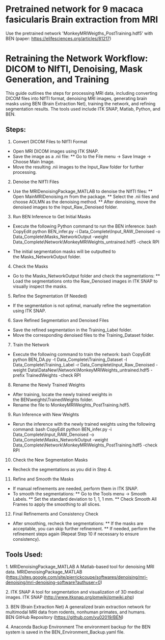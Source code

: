 # Pretrained network for 9 macaca fasicularis Brain extraction from MRI

Use the pretrained network 'MonkeyMRIWeigths_PostTraining.hdf5' with BEN  (paper: https://elifesciences.org/articles/81217)




# Retraining the Network Workflow: DICOM to NIfTI, Denoising, Mask Generation, and Training
This guide outlines the steps for processing MRI data, including converting DICOM files into NIfTI format, denoising MRI images, generating brain masks using BEN (Brain Extraction Net), training the network, and refining segmentation results. The tools used include ITK SNAP, Matlab, Python, and BEN.
## Steps:
1. Convert DICOM Files to NIfTI Format
* Open MRI DICOM images using ITK SNAP.
* Save the image as a .nii file:
** Go to the File menu → Save Image → Choose Main Image.
* Move the resulting .nii images to the Input_Raw folder for further processing.
2. Denoise the NIfTI Files
* Use the MRIDenoisingPackage_MATLAB to denoise the NIfTI files:
** Open MainMRIDenoising.m from the package.
** Select the .nii files and choose AOLMN as the denoising method.
** After denoising, move the denoised images to the Input_Raw_Denoised folder.
3. Run BEN Inference to Get Initial Masks
* Execute the following Python command to run the BEN inference:
bash
CopyEdit
python BEN_infer.py -i Data_Complete\Input_RAW_Denoised -o Data_Complete\Masks_NetworkOutput -weight Data_Complete\Network\MonkeyMRIWeights_untrained.hdf5 -check RPI

* The initial segmentation masks will be outputted to the Masks_NetworkOutput folder.
4. Check the Masks
* Go to the Masks_NetworkOutput folder and check the segmentations:
** Load the segmentations onto the Raw_Denoised images in ITK SNAP to visually inspect the masks.
5. Refine the Segmentation (If Needed)
* If the segmentation is not optimal, manually refine the segmentation using ITK SNAP.
6. Save Refined Segmentation and Denoised Files
* Save the refined segmentation in the Training_Label folder.
* Move the corresponding denoised files to the Training_Dataset folder.
7. Train the Network
* Execute the following command to train the network:
bash
CopyEdit
python BEN_DA.py -t Data_Complete\Training_Dataset -l Data_Complete\Training_Label -r Data_Complete\Input_Raw_Denoised -weight Data\DataNew\Network\MonkeyMRIWeights_untrained.hdf5 -prefix TrainedWeights -check RPI

8. Rename the Newly Trained Weights
* After training, locate the newly trained weights in the BEN\weights\TrainedWeights folder.
* Rename the file to MonkeyMRIWeights_PostTraining.hdf5.
9. Run Inference with New Weights
* Rerun the inference with the newly trained weights using the following command:
bash
CopyEdit
python BEN_infer.py -i Data_Complete\Input_RAW_Denoised -o Data_Complete\Masks_NetworkOutput -weight Data_Complete\Network\MonkeyMRIWeights_PostTraining.hdf5 -check RPI

10. Check the New Segmentation Masks
* Recheck the segmentations as you did in Step 4.
11. Refine and Smooth the Masks
* If manual refinements are needed, perform them in ITK SNAP.
* To smooth the segmentations:
** Go to the Tools menu → Smooth Labels.
** Set the standard deviation to 1, 1, 1 mm.
** Check Smooth All Frames to apply the smoothing to all slices.
12. Final Refinements and Consistency Check
* After smoothing, recheck the segmentations:
** If the masks are acceptable, you can skip further refinement.
** If needed, perform the refinement steps again (Repeat Step 10 if necessary to ensure consistency).

## Tools Used:
1. MRIDenoisingPackage_MATLAB
A Matlab-based tool for denoising MRI data. 
MRIDenoisingPackage_MATLAB (https://sites.google.com/site/pierrickcoupe/softwares/denoising/mri-denoising/mri-denoising-software?authuser=0)

2. ITK SNAP
A tool for segmentation and visualization of 3D medical images.
ITK SNAP (http://www.itksnap.org/pmwiki/pmwiki.php)

3. BEN (Brain Extraction Net)
A generalized brain extraction network for multimodal MRI data from rodents, nonhuman primates, and humans.
BEN GitHub Repository (https://github.com/yu02019/BEN)

4. Anaconda Backup Environment
The environment backup for the BEN system is saved in the BEN_Environment_Backup.yaml file.



